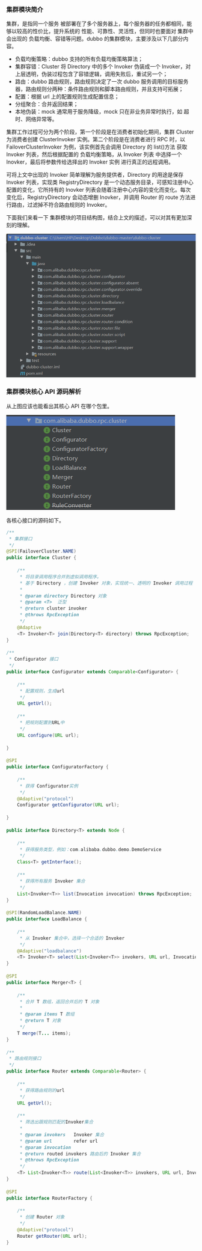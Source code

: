 ### 集群模块简介

集群，是指同一个服务 被部署在了多个服务器上，每个服务器的任务都相同，能够以较高的性价比，提升系统的 性能、可靠性、灵活性，但同时也要面对 集群中会出现的 负载均衡、容错等问题。dubbo 的集群模块，主要涉及以下几部分内容。

- 负载均衡策略：dubbo 支持的所有负载均衡策略算法；
- 集群容错：Cluster 将 Directory 中的多个 Invoker 伪装成一个 Invoker，对上层透明，伪装过程包含了容错逻辑，调用失败后，重试另一个；
- 路由：dubbo 路由规则，路由规则决定了一次 dubbo 服务调用的目标服务器，路由规则分两种：条件路由规则和脚本路由规则，并且支持可拓展；
- 配置：根据 url 上的配置规则生成配置信息；
- 分组聚合：合并返回结果；
- 本地伪装：mock 通常用于服务降级，mock 只在非业务异常时执行，如 超时、网络异常等。

集群工作过程可分为两个阶段，第一个阶段是在消费者初始化期间，集群 Cluster 为消费者创建 ClusterInvoker 实例。第二个阶段是在消费者进行 RPC 时，以 FailoverClusterInvoker 为例，该实例首先会调用 Directory 的 list()方法 获取 Invoker 列表，然后根据配置的 负载均衡策略，从 Invoker 列表 中选择一个 Inovker，最后将参数传给选择出的 Invoker 实例 进行真正的远程调用。

可将上文中出现的 Invoker 简单理解为服务提供者，Directory 的用途是保存 Invoker 列表，实现类 RegistryDirectory 是一个动态服务目录，可感知注册中心配置的变化，它所持有的 Inovker 列表会随着注册中心内容的变化而变化。每次变化后，RegistryDirectory 会动态增删 Inovker，并调用 Router 的 route 方法进行路由，过滤掉不符合路由规则的 Invoker。

下面我们来看一下 集群模块的项目结构图，结合上文的描述，可以对其有更加深刻的理解。

![avatar](../../../images/Dubbo/dubbo-cluster模块工程结构.png)

### 集群模块核心 API 源码解析

从上图应该也能看出其核心 API 在哪个包里。

![avatar](../../../images/Dubbo/com.alibaba.dubbo.rpc.cluster包目录.png)

各核心接口的源码如下。

```java
/**
 * 集群接口
 */
@SPI(FailoverCluster.NAME)
public interface Cluster {

    /**
     * 将目录调用程序合并到虚拟调用程序。
     * 基于 Directory ，创建 Invoker 对象，实现统一、透明的 Invoker 调用过程
     *
     * @param directory Directory 对象
     * @param <T>  泛型
     * @return cluster invoker
     * @throws RpcException
     */
    @Adaptive
    <T> Invoker<T> join(Directory<T> directory) throws RpcException;
}

/**
 * Configurator 接口
 */
public interface Configurator extends Comparable<Configurator> {

    /**
     * 配置规则，生成url
     */
    URL getUrl();

    /**
     * 把规则配置到URL中
     */
    URL configure(URL url);

}

@SPI
public interface ConfiguratorFactory {

    /**
     * 获得 Configurator实例
     */
    @Adaptive("protocol")
    Configurator getConfigurator(URL url);

}

public interface Directory<T> extends Node {

    /**
     * 获得服务类型，例如：com.alibaba.dubbo.demo.DemoService
     */
    Class<T> getInterface();

    /**
     * 获得所有服务 Invoker 集合
     */
    List<Invoker<T>> list(Invocation invocation) throws RpcException;
}

@SPI(RandomLoadBalance.NAME)
public interface LoadBalance {

    /**
     * 从 Invoker 集合中，选择一个合适的 Invoker
     */
    @Adaptive("loadbalance")
    <T> Invoker<T> select(List<Invoker<T>> invokers, URL url, Invocation invocation) throws RpcException;
}

@SPI
public interface Merger<T> {

    /**
     * 合并 T 数组，返回合并后的 T 对象
     *
     * @param items T 数组
     * @return T 对象
     */
    T merge(T... items);
}

/**
 * 路由规则接口
 */
public interface Router extends Comparable<Router> {

    /**
     * 获得路由规则的url
     */
    URL getUrl();

    /**
     * 筛选出跟规则匹配的Invoker集合
     *
     * @param invokers   Invoker 集合
     * @param url        refer url
     * @param invocation
     * @return routed invokers 路由后的 Invoker 集合
     * @throws RpcException
     */
    <T> List<Invoker<T>> route(List<Invoker<T>> invokers, URL url, Invocation invocation) throws RpcException;
}

@SPI
public interface RouterFactory {

    /**
     * 创建 Router 对象
     */
    @Adaptive("protocol")
    Router getRouter(URL url);
}
```

